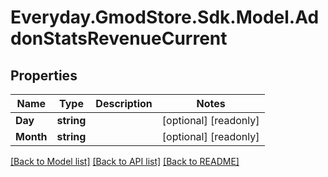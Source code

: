 # Everyday.GmodStore.Sdk.Model.AddonStatsRevenueCurrent

## Properties

Name | Type | Description | Notes
------------ | ------------- | ------------- | -------------
**Day** | **string** |  | [optional] [readonly] 
**Month** | **string** |  | [optional] [readonly] 

[[Back to Model list]](../README.md#documentation-for-models) [[Back to API list]](../README.md#documentation-for-api-endpoints) [[Back to README]](../README.md)


